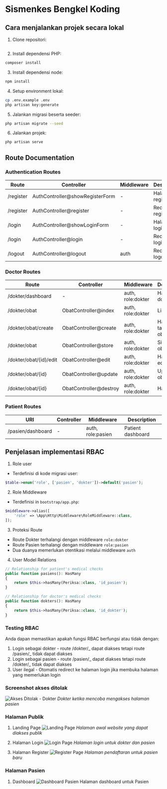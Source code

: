 # Sismenkes Bengkel Koding

## Cara menjalankan projek secara lokal

1. Clone repositori:

```bash

```

2. Install dependensi PHP:

```bash
composer install
```

3. Install dependensi node:

```bash
npm install
```

4. Setup environment lokal:

```bash
cp .env.example .env
php artisan key:generate
```

5. Jalankan migrasi beserta seeder:

```bash
php artisan migrate --seed
```

6. Jalankan projek:

```bash
php artisan serve
```

## Route Documentation

### Authentication Routes

| Route     | Controller                      | Middleware | Deskripsi         |
| --------- | ------------------------------- | ---------- | ----------------- |
| /register | AuthController@showRegisterForm | -          | Halaman register  |
| /register | AuthController@register         | -          | Redirect register |
| /login    | AuthController@showLoginForm    | -          | Halaman login     |
| /login    | AuthController@login            | -          | Redirect login    |
| /logout   | AuthController@logout           | auth       | Redirect logout   |

### Doctor Routes

| Route                  | Controller             | Middleware        | Description         |
| ---------------------- | ---------------------- | ----------------- | ------------------- |
| /dokter/dashboard      | -                      | auth, role:dokter | Halaman dokter      |
| /dokter/obat           | ObatController@index   | auth, role:dokter | List obat           |
| /dokter/obat/create    | ObatController@create  | auth, role:dokter | Halaman tambah obat |
| /dokter/obat           | ObatController@store   | auth, role:dokter | Simpan obat         |
| /dokter/obat/{id}/edit | ObatController@edit    | auth, role:dokter | Halaman edit obat   |
| /dokter/obat/{id}      | ObatController@update  | auth, role:dokter | Update obat         |
| /dokter/obat/{id}      | ObatController@destroy | auth, role:dokter | Hapus obat          |

### Patient Routes

| URI               | Controller | Middleware        | Description       |
| ----------------- | ---------- | ----------------- | ----------------- |
| /pasien/dashboard | -          | auth, role:pasien | Patient dashboard |

## Penjelasan implementasi RBAC

1. Role user

-   Terdefinisi di kode migrasi user:

```php
$table->enum('role', ['pasien', 'dokter'])->default('pasien');
```

2. Role Middleware

-   Terdefinisi in `bootstrap/app.php`:

```php
$middleware->alias([
    'role' => \App\Http\Middleware\RoleMiddleware::class,
]);
```

3. Proteksi Route

-   Route Dokter terhalangi dengan middleware `role:dokter`
-   Route Pasien terhalangi dengan middleware `role:pasien`
-   Dua duanya memerlukan otentikasi melalui middleware `auth`

4. User Model Relations

```php
// Relationship for patient's medical checks
public function pasiens(): HasMany
{
    return $this->hasMany(Periksa::class, 'id_pasien');
}

// Relationship for doctor's medical checks
public function dokters(): HasMany
{
    return $this->hasMany(Periksa::class, 'id_dokter');
}
```

### Testing RBAC

Anda dapan memastikan apakah fungsi RBAC berfungsi atau tidak dengan:

1. Login sebagai dokter - route /dokter/_ dapat diakses tetapi route /pasien/_ tidak dapat diakses
2. Login sebagai pasien - route /pasien/_ dapat diakses tetapi route /dokter/_ tidak dapat diakses
3. User ilegal - Otomatis redirect ke halaman login jika membuka halaman yang memerlukan login

### Screenshot akses ditolak

![Akses Ditolak - Dokter](TSS/T1.png)
_Dokter ketika mencoba mengakses halaman pasien_

### Halaman Publik

1. Landing Page
   ![Landing Page](TSS/T2.png)
   _Halaman awal website yang dapat diakses publik_

2. Halaman Login
   ![Login Page](TSS/T3.png)
   _Halaman login untuk dokter dan pasien_

3. Halaman Register
   ![Register Page](TSS/T4.png)
   _Halaman pendaftaran untuk pasien baru_

### Halaman Pasien

1. Dashboard
   ![Dashboard Pasien](TSS/T5.png)
   Halaman dashboard untuk Pasien
